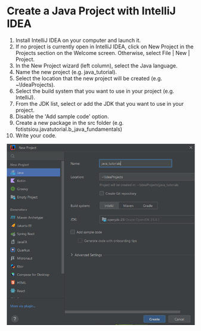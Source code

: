 # Create a Java Project with IntelliJ IDEA
1. Install IntelliJ IDEA on your computer and launch it.
2. If no project is currently open in IntelliJ IDEA, click on New Project in the Projects section on the Welcome screen. 
   Otherwise, select File | New | Project.
3. In the New Project wizard (left column), select the Java language.
4. Name the new project (e.g. java_tutorial).
5. Select the location that the new project will be created (e.g. ~\IdeaProjects).
6. Select the build system that you want to use in your project (e.g. IntelliJ).
7. From the JDK list, select or add the JDK that you want to use in your project.
8. Disable the 'Add sample code' option.
9. Create a new package in the src folder (e.g. fotistsiou.javatutorial.b_java_fundamentals)
10. Write your code.

![CreateJavaProject.png](images/CreateJavaProject.png)